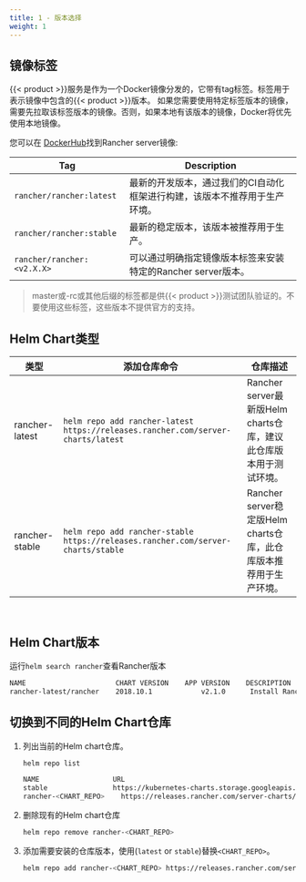 ```yaml
---
title: 1 - 版本选择
weight: 1
---
```


## 镜像标签

{{< product >}}服务是作为一个Docker镜像分发的，它带有tag标签。标签用于表示镜像中包含的{{< product >}}版本。 如果您需要使用特定标签版本的镜像，需要先拉取该标签版本的镜像。否则，如果本地有该版本的镜像，Docker将优先使用本地镜像。

您可以在 [DockerHub](https://hub.docker.com/r/rancher/rancher/tags/)找到Rancher server镜像:

| Tag                        | Description                                                                                                                                                     |
| -------------------------- | --------------------------------------------------------------------------------------------------------------------------------------------------------------- |
| `rancher/rancher:latest`   | 最新的开发版本，通过我们的CI自动化框架进行构建，该版本不推荐用于生产环境。|
| `rancher/rancher:stable`   | 最新的稳定版本，该版本被推荐用于生产。                             |
| `rancher/rancher:<v2.X.X>` | 可以通过明确指定镜像版本标签来安装特定的Rancher server版本。                                                                         |

>master或-rc或其他后缀的标签都是供{{< product >}}测试团队验证的。不要使用这些标签，这些版本不提供官方的支持。

## Helm Chart类型

类型 | 添加仓库命令 | 仓库描述
-----------|-----|-------------
rancher-latest   | `helm repo add rancher-latest https://releases.rancher.com/server-charts/latest` | Rancher server最新版Helm charts仓库，建议此仓库版本用于测试环境。
rancher-stable  | `helm repo add rancher-stable https://releases.rancher.com/server-charts/stable` | Rancher server稳定版Helm charts仓库，此仓库版本推荐用于生产环境。
<br/>

## Helm Chart版本

运行`helm search rancher`查看Rancher版本

```bash
NAME                      CHART VERSION    APP VERSION    DESCRIPTION
rancher-latest/rancher    2018.10.1            v2.1.0      Install Rancher Server to manage Kubernetes clusters acro...
```

## 切换到不同的Helm Chart仓库

1. 列出当前的Helm chart仓库。

    ```bash
    helm repo list

    NAME          	      URL
    stable        	      https://kubernetes-charts.storage.googleapis.com
    rancher-<CHART_REPO>	https://releases.rancher.com/server-charts/<CHART_REPO>
    ```

2. 删除现有的Helm chart仓库

    ```bash
    helm repo remove rancher-<CHART_REPO>
    ```

3. 添加需要安装的仓库版本，使用(`latest` or `stable`)替换`<CHART_REPO>`。

    ```bash
    helm repo add rancher-<CHART_REPO> https://releases.rancher.com/server-charts/<CHART_REPO>
    ```
